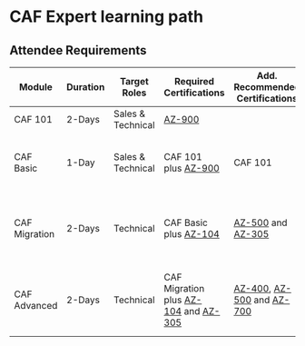 # CAF Expert learning path

## Attendee Requirements

| Module        | Duration | Target Roles      | Required Certifications                                                                                                                                                          | Add. Recommended Certifications                                                                                                                                                                                                                  | Pre-Learning                                                                                                                                                                                                                                         | Azure Subscription                                                   | Labs                                                                                                                                                                                                                               |
| ------------- | -------- | ----------------- | -------------------------------------------------------------------------------------------------------------------------------------------------------------------------------- | ------------------------------------------------------------------------------------------------------------------------------------------------------------------------------------------------------------------------------------------- | ---------------------------------------------------------------------------------------------------------------------------------------------------------------------------------------------------------------------------------------------------- |:-------------------------------------------------------------------- | --------------------------------------------------------------------------------------------------------------------------------------------------------------------------------------------------------------------------------------- |
| CAF 101       | 2-Days   | Sales & Technical | [AZ-900](https://docs.microsoft.com/en-us/learn/certifications/exams/az-900)                                                                                                     |                                                                                                                                                                                                                                             | [The business value of Microsoft Azure](https://docs.microsoft.com/en-us/learn/paths/learn-business-value-of-azure/)                                                                                                                                 | Not required                                                         |                                                                                                                                                                                                                                         |
| CAF Basic     | 1-Day    | Sales & Technical | CAF 101 plus [AZ-900](https://docs.microsoft.com/en-us/learn/certifications/exams/az-900)                                                                                        | CAF 101                                                                                                                                                                                                                                     |                                                                                                                                                                                                                                                      | Required per Team; each individual with Owner RBAC role              |                                                                                                                                                                                                                                         |
| CAF Migration | 2-Days   | Technical         | CAF Basic plus [AZ-104](https://docs.microsoft.com/en-us/learn/certifications/exams/az-104)                                                                                      | [AZ-500](https://docs.microsoft.com/en-us/learn/certifications/exams/az-500) and [AZ-305](https://docs.microsoft.com/en-us/learn/certifications/exams/az-305)                                                                               | [Applications and infrastructure migration and modernization](https://docs.microsoft.com/en-us/learn/modules/app-and-infra-migration-and-modernization/)                                                                                             | Required per Team; each individual with Owner RBAC role              | [Deploy this lab environment at least 1 day before HOL](https://github.com/jonathan-vella/MCW-Line-of-business-application-migration/blob/master/Hands-on%20lab/Before%20the%20HOL%20-%20Line-of-business%20application%20migration.md) |
| CAF Advanced  | 2-Days   | Technical         | CAF Migration plus [AZ-104](https://docs.microsoft.com/en-us/learn/certifications/exams/az-104) and [AZ-305](https://docs.microsoft.com/en-us/learn/certifications/exams/az-305) | [AZ-400](https://docs.microsoft.com/en-us/learn/certifications/exams/az-400), [AZ-500](https://docs.microsoft.com/en-us/learn/certifications/exams/az-500) and [AZ-700](https://docs.microsoft.com/en-us/learn/certifications/exams/az-700) | [Build a cloud governance strategy on Azure](https://docs.microsoft.com/en-us/learn/modules/build-cloud-governance-strategy-azure/) and [Enterprise Scale Architecture](https://docs.microsoft.com/en-us/learn/paths/enterprise-scale-architecture/) | Required per individual with Owner RBAC role and Tenant Root Access | Make sure that you have the necessary AAD permissions                                                                                                                                                                                       |
